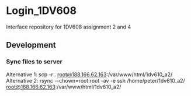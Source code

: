# Login_1DV608
Interface repository for 1DV608 assignment 2 and 4

## Development

### Sync files to server
Alternative 1: scp -r . root@188.166.62.163:/var/www/html/1dv610_a2/
Alternative 2: rsync --chown=root:root -av -e ssh /home/peter/1dv610_a2/ root@188.166.62.163:/var/www/html/1dv610_a2/
